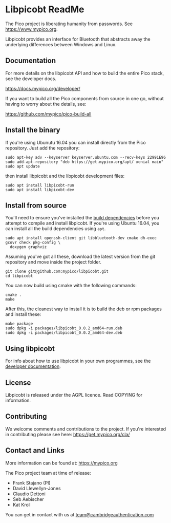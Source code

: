 # Libpicobt ReadMe

The Pico project is liberating humanity from passwords. See https://www.mypico.org.

Libpicobt provides an interface for Bluetooth that abstracts away the underlying
differences between Windows and Linux.

## Documentation

For more details on the libpicobt API and how to build the entire Pico stack, see the developer docs.

https://docs.mypico.org/developer/

If you want to build all the Pico components from source in one go, without having to worry about the details, see:

https://github.com/mypico/pico-build-all

## Install the binary

If you're using Ubunutu 16.04 you can install directly from the Pico repository. Just add the repository:
```
sudo apt-key adv --keyserver keyserver.ubuntu.com --recv-keys 22991E96
sudo add-apt-repository "deb https://get.mypico.org/apt/ xenial main"
sudo apt update
```

then install libpicobt and the libpicobt development files:
```
sudo apt install libpicobt-run
sudo apt install libpicobt-dev
```

## Install from source

You'll need to ensure you've installed the [build dependencies](https://docs.mypico.org/developer/libpicobt/#linuxbuild) before you attempt to compile and install libpicobt. If you're using Ubuntu 16.04, you can install all the build dependencies using `apt`.

```
sudo apt install openssh-client git libbluetooth-dev cmake dh-exec gcovr check pkg-config \
  doxygen graphviz
```

Assuming you've got all these, download the latest version from the git repository and move inside the project folder.

```
git clone git@github.com:mypico/libpicobt.git
cd libpicobt
```

You can now build using cmake with the following commands:

```
cmake .
make
```

After this, the cleanest way to install it is to build the deb or rpm packages and install these:

```
make package
sudo dpkg -i packages/libpicobt_0.0.2_amd64-run.deb
sudo dpkg -i packages/libpicobt_0.0.2_amd64-dev.deb
```

## Using libpicobt

For info about how to use libpicobt in your own programmes, see the [developer documentation](https://docs.mypico.org/developer/libpicobt/).

## License

Libpicobt is released under the AGPL licence. Read COPYING for information.

## Contributing

We welcome comments and contributions to the project. If you're interested in contributing please see here: https://get.mypico.org/cla/

## Contact and Links

More information can be found at: https://mypico.org

The Pico project team at time of release:
 * Frank Stajano (PI)
 * David Llewellyn-Jones
 * Claudio Dettoni
 * Seb Aebischer
 * Kat Krol

You can get in contact with us at team@cambridgeauthentication.com
